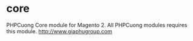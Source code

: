 # core
PHPCuong Core module for Magento 2. All PHPCuong modules requires this module. http://www.giaphugroup.com
